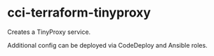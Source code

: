 # cci-terraform-tinyproxy
Creates a TinyProxy service.

Additional config can be deployed via CodeDeploy and Ansible roles.
